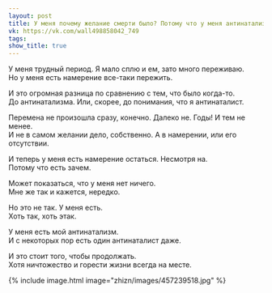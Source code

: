 ```yaml
---
layout: post
title: У меня почему желание смерти было? Потому что у меня антинатализма не было
vk: https://vk.com/wall498858042_749
tags: 
show_title: true
---
```

У меня трудный период. Я мало сплю и ем, зато много переживаю. <br>
Но у меня есть намерение все-таки пережить.

И это огромная разница по сравнению с тем, что было когда-то. <br>
До антинатализма. Или, скорее, до понимания, что я антинаталист.

Перемена не произошла сразу, конечно. Далеко не. Годы! И тем не менее.<br>
И не в самом желании дело, собственно. А в намерении, или его отсутствии.

И теперь у меня есть намерение остаться. Несмотря на.<br>
Потому что есть зачем.

Может показаться, что у меня нет ничего. <br>
Мне же так и кажется, нередко.

Но это не так. У меня есть. <br>
Хоть так, хоть этак. 

У меня есть мой антинатализм. <br>
И с некоторых пор есть один антинаталист даже.

И это стоит того, чтобы продолжать.<br>
Хотя ничтожество и горести жизни всегда на месте.

{% include image.html image="zhizn/images/457239518.jpg" %}
